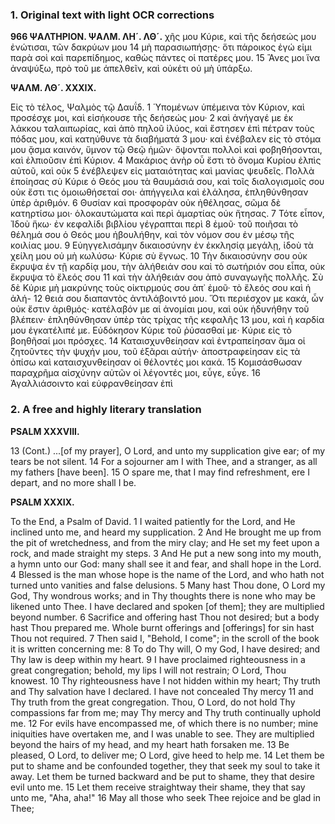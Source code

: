 ### 1. Original text with light OCR corrections

**966 ΨΑΛΤΗΡΙΟΝ. ΨΑΛΜ. ΛΗ´. ΛΘ´.**
χῆς μου Κύριε, καὶ τῆς δεήσεώς μου ἐνώτισαι, τῶν δακρύων μου
14 μὴ παρασιωπήσῃς· ὅτι πάροικος ἐγώ εἰμι παρὰ σοὶ καὶ παρεπίδημος, καθὼς πάντες οἱ πατέρες μου.
15 Ἂνες μοι ἵνα ἀναψύξω, πρὸ τοῦ με ἀπελθεῖν, καὶ οὐκέτι οὐ μὴ ὑπάρξω.

**ΨΑΛΜ. ΛΘ´. XXXIX.**

Εἰς τὸ τέλος, Ψαλμὸς τῷ Δαυΐδ.
1 Ὑπομένων ὑπέμεινα τὸν Κύριον, καὶ προσέσχε μοι, καὶ εἰσήκουσε τῆς δεήσεώς μου·
2 καὶ ἀνήγαγέ με ἐκ λάκκου ταλαιπωρίας, καὶ ἀπὸ πηλοῦ ἰλύος, καὶ ἔστησεν ἐπὶ πέτραν τοὺς πόδας μου, καὶ κατηύθυνε τὰ διαβήματά
3 μου· καὶ ἐνέβαλεν εἰς τὸ στόμα μου ᾄσμα καινόν, ὕμνον τῷ Θεῷ
ἡμῶν· ὄψονται πολλοὶ καὶ φοβηθήσονται, καὶ ἐλπιοῦσιν ἐπὶ Κύριον.
4 Μακάριος ἀνὴρ οὗ ἔστι τὸ ὄνομα Κυρίου ἐλπὶς αὐτοῦ, καὶ οὐκ
5 ἐνέβλεψεν εἰς ματαιότητας καὶ μανίας ψευδεῖς. Πολλὰ ἐποίησας
σὺ Κύριε ὁ Θεός μου τὰ θαυμάσιά σου, καὶ τοῖς διαλογισμοῖς σου
οὐκ ἔστι τις ὁμοιωθήσεταί σοι· ἀπήγγειλα καὶ ἐλάλησα, ἐπληθύνθησαν ὑπὲρ ἀριθμόν.
6 Θυσίαν καὶ προσφορὰν οὐκ ἠθέλησας, σῶμα δὲ κατηρτίσω μοι· ὁλοκαυτώματα καὶ περὶ ἁμαρτίας οὐκ ἤτησας.
7 Τότε εἶπον, Ἰδοὺ ἥκω· ἐν κεφαλίδι βιβλίου γέγραπται περὶ
8 ἐμοῦ· τοῦ ποιῆσαι τὸ θέλημά σου ὁ Θεός μου ἠβουλήθην, καὶ τὸν
νόμον σου ἐν μέσῳ τῆς κοιλίας μου.
9 Εὐηγγελισάμην δικαιοσύνην ἐν ἐκκλησίᾳ μεγάλῃ, ἰδοὺ τὰ χείλη μου οὐ μὴ κωλύσω· Κύριε σὺ ἔγνως.
10 Τὴν δικαιοσύνην σου οὐκ ἔκρυψα ἐν τῇ καρδίᾳ μου, τὴν ἀλήθειάν σου καὶ τὸ σωτήριόν σου εἶπα, οὐκ ἔκρυψα τὸ ἔλεός σου
11 καὶ τὴν ἀλήθειάν σου ἀπὸ συναγωγῆς πολλῆς. Σὺ δὲ Κύριε μὴ
μακρύνης τοὺς οἰκτιρμούς σου ἀπ᾽ ἐμοῦ· τὸ ἔλεός σου καὶ ἡ ἀλή-
12 θειά σου διαπαντὸς ἀντιλάβοιντό μου. Ὅτι περιέσχον με κακά,
ὧν οὐκ ἔστιν ἀριθμός· κατέλαβόν με αἱ ἀνομίαι μου, καὶ οὐκ ἠδυνήθην τοῦ βλέπειν· ἐπληθύνθησαν ὑπὲρ τὰς τρίχας τῆς κεφαλῆς
13 μου, καὶ ἡ καρδία μου ἐγκατέλιπέ με. Εὐδόκησον Κύριε τοῦ ῥύσασθαί με· Κύριε εἰς τὸ βοηθῆσαί μοι πρόσχες.
14 Καταισχυνθείησαν καὶ ἐντραπείησαν ἅμα οἱ ζητοῦντες τὴν ψυχήν μου, τοῦ ἐξᾶραι αὐτήν· ἀποστραφείησαν εἰς τὰ ὀπίσω καὶ καταισχυνθείησαν οἱ θέλοντές μοι κακά.
15 Κομισάσθωσαν παραχρῆμα αἰσχύνην αὐτῶν οἱ λέγοντές μοι, εὖγε, εὖγε.
16 Ἀγαλλιάσοιντο καὶ εὐφρανθείησαν ἐπὶ

### 2. A free and highly literary translation

**PSALM XXXVIII.**

13 (Cont.) ...[of my prayer], O Lord, and unto my supplication give ear; of my tears be not silent.
14 For a sojourner am I with Thee, and a stranger, as all my fathers [have been].
15 O spare me, that I may find refreshment, ere I depart, and no more shall I be.

**PSALM XXXIX.**

To the End, a Psalm of David.
1 I waited patiently for the Lord, and He inclined unto me, and heard my supplication.
2 And He brought me up from the pit of wretchedness, and from the miry clay; and He set my feet upon a rock, and made straight my steps.
3 And He put a new song into my mouth, a hymn unto our God: many shall see it and fear, and shall hope in the Lord.
4 Blessed is the man whose hope is the name of the Lord, and who hath not turned unto vanities and false delusions.
5 Many hast Thou done, O Lord my God, Thy wondrous works; and in Thy thoughts there is none who may be likened unto Thee. I have declared and spoken [of them]; they are multiplied beyond number.
6 Sacrifice and offering hast Thou not desired; but a body hast Thou prepared me. Whole burnt offerings and [offerings] for sin hast Thou not required.
7 Then said I, "Behold, I come"; in the scroll of the book it is written concerning me:
8 To do Thy will, O my God, I have desired; and Thy law is deep within my heart.
9 I have proclaimed righteousness in a great congregation; behold, my lips I will not restrain; O Lord, Thou knowest.
10 Thy righteousness have I not hidden within my heart; Thy truth and Thy salvation have I declared. I have not concealed Thy mercy
11 and Thy truth from the great congregation. Thou, O Lord, do not hold Thy compassions far from me; may Thy mercy and Thy truth continually uphold me.
12 For evils have encompassed me, of which there is no number; mine iniquities have overtaken me, and I was unable to see. They are multiplied beyond the hairs of my head, and my heart hath forsaken me.
13 Be pleased, O Lord, to deliver me; O Lord, give heed to help me.
14 Let them be put to shame and be confounded together, they that seek my soul to take it away. Let them be turned backward and be put to shame, they that desire evil unto me.
15 Let them receive straightway their shame, they that say unto me, "Aha, aha!"
16 May all those who seek Thee rejoice and be glad in Thee;